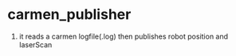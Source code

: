 carmen_publisher
================
1. it reads a carmen logfile(.log) then publishes robot position and laserScan
